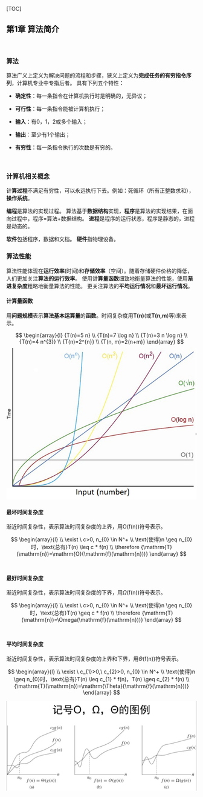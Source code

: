 [TOC]

## 第1章 算法简介
<br/>


### 算法
算法广义上定义为解决问题的流程和步骤，狭义上定义为**完成任务的有穷指令序列**，计算机专业中专指后者。
具有下列五个特性：

- **确定性**：每一条指令在计算机执行时是明确的，无异议；

- **可行性**：每一条指令能被计算机执行；

- **输入**：有0，1，2或多个输入；

- **输出**：至少有1个输出；

- **有穷性**：每一条指令执行的次数是有穷的。
<br/>


### 计算机相关概念


**计算过程**不满足有穷性，可以永远执行下去。例如：死循环（所有正整数求和），**操作系统**。<br/>

**编程**是算法的实现过程。
算法基于**数据结构**实现，**程序**是算法的实现结果，在面向过程中，程序=算法+数据结构。
**进程**是程序的运行状态，程序是静态的，进程是动态的。<br/>

**软件**包括程序，数据和文档。
**硬件**指物理设备。
<br/>

### 算法性能

算法性能体现在**运行效率**(时间)和**存储效率**（空间）。随着存储硬件价格的降低，人们更加关注**算法的运行效率**。
使用**计算量函数**细致地衡量算法的性能，使用**渐进复杂度**粗略地衡量算法的性能。
更关注算法的**平均运行情况**和**最坏运行情况**。
<br/>

#### 计算量函数

用**问题规模**表示**算法基本运算量**的**函数**。时间复杂度用**T(n)**(或**T(n,m**)等)来表示。

$$
\begin{array}{l}
{T(n)=5 n} 
\\ {T(n)=7 \log n} 
\\ {T(n)=3 n \log n} 
\\ {T(n)=4 n^{3}}
\\ {T(n)=2^{n}} 
\\ {T(n, m)=2(n+m)}
\end{array}
$$
![时间复杂度比较](https://raw.githubusercontent.com/JerryQiang/algorithm/master/res/imgs/chp01_algorithm_introduction/function_complexity_comparation.png)
<br/>




#### 最坏时间复杂度

渐近时间复杂性，表示算法时间复杂度的上界，用$\mathrm{O}(\mathrm{f}(\mathrm{n}))$符号表示。

$$
\begin{array}{l}
\\ \exist \ c>0, n_{0} \in N^+
\\ \text{使得}n \geq n_{0}时，\text{总有}T(n) \leq c * f(n)
\\ \therefore {\mathrm{T}(\mathrm{n})=\mathrm{O}(\mathrm{f}(\mathrm{n}))} 
\end{array}
$$
<br/>


#### 最好时间复杂度
渐近时间复杂性，表示算法时间复杂度的下界，用$\Omega(\mathrm{f}(\mathrm{n}))$符号表示。

$$
\begin{array}{l}
\\ \exist \ c>0, n_{0} \in N^+
\\ \text{使得}n \geq n_{0}时，\text{总有}T(n) \geq c * f(n)
\\ \therefore {\mathrm{T}(\mathrm{n})=\Omega(\mathrm{f}(\mathrm{n}))} 
\end{array}
$$
<br/>




#### 平均时间复杂度

渐近时间复杂性，表示算法时间复杂度的上界和下界，用${\Theta}(\mathrm{f}(\mathrm{n}))$符号表示。

$$
\begin{array}{l}
\\ \exist \ c_{1}>0,\ c_{2}>0, n_{0} \in N^+
\\ \text{使得}n \geq n_{0}时，\text{总有}T(n) \leq c_{1} * f(n)，T(n) \geq c_{2} * f(n)
\\ {\mathrm{T}(\mathrm{n})=\mathrm{\Theta}(\mathrm{f}(\mathrm{n}))}
\end{array}
$$


![时间复杂度记号图例](https://raw.githubusercontent.com/JerryQiang/algorithm/master/res/imgs/chp01_algorithm_introduction/function_complexity_mark.png)

